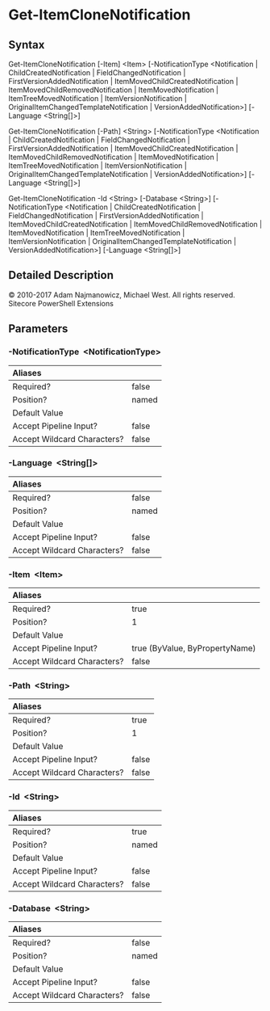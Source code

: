 # Get-ItemCloneNotification

## Syntax

Get-ItemCloneNotification \[-Item\] &lt;Item&gt; \[-NotificationType &lt;Notification \| ChildCreatedNotification \| FieldChangedNotification \| FirstVersionAddedNotification \| ItemMovedChildCreatedNotification \| ItemMovedChildRemovedNotification \| ItemMovedNotification \| ItemTreeMovedNotification \| ItemVersionNotification \| OriginalItemChangedTemplateNotification \| VersionAddedNotification&gt;\] \[-Language &lt;String\[\]&gt;\]

Get-ItemCloneNotification \[-Path\] &lt;String&gt; \[-NotificationType &lt;Notification \| ChildCreatedNotification \| FieldChangedNotification \| FirstVersionAddedNotification \| ItemMovedChildCreatedNotification \| ItemMovedChildRemovedNotification \| ItemMovedNotification \| ItemTreeMovedNotification \| ItemVersionNotification \| OriginalItemChangedTemplateNotification \| VersionAddedNotification&gt;\] \[-Language &lt;String\[\]&gt;\]

Get-ItemCloneNotification -Id &lt;String&gt; \[-Database &lt;String&gt;\] \[-NotificationType &lt;Notification \| ChildCreatedNotification \| FieldChangedNotification \| FirstVersionAddedNotification \| ItemMovedChildCreatedNotification \| ItemMovedChildRemovedNotification \| ItemMovedNotification \| ItemTreeMovedNotification \| ItemVersionNotification \| OriginalItemChangedTemplateNotification \| VersionAddedNotification&gt;\] \[-Language &lt;String\[\]&gt;\]

## Detailed Description

© 2010-2017 Adam Najmanowicz, Michael West. All rights reserved. Sitecore PowerShell Extensions

## Parameters

### -NotificationType  &lt;NotificationType&gt;

| Aliases |  |
| :--- | :--- |
| Required? | false |
| Position? | named |
| Default Value |  |
| Accept Pipeline Input? | false |
| Accept Wildcard Characters? | false |

### -Language  &lt;String\[\]&gt;

| Aliases |  |
| :--- | :--- |
| Required? | false |
| Position? | named |
| Default Value |  |
| Accept Pipeline Input? | false |
| Accept Wildcard Characters? | false |

### -Item  &lt;Item&gt;

| Aliases |  |
| :--- | :--- |
| Required? | true |
| Position? | 1 |
| Default Value |  |
| Accept Pipeline Input? | true \(ByValue, ByPropertyName\) |
| Accept Wildcard Characters? | false |

### -Path  &lt;String&gt;

| Aliases |  |
| :--- | :--- |
| Required? | true |
| Position? | 1 |
| Default Value |  |
| Accept Pipeline Input? | false |
| Accept Wildcard Characters? | false |

### -Id  &lt;String&gt;

| Aliases |  |
| :--- | :--- |
| Required? | true |
| Position? | named |
| Default Value |  |
| Accept Pipeline Input? | false |
| Accept Wildcard Characters? | false |

### -Database  &lt;String&gt;

| Aliases |  |
| :--- | :--- |
| Required? | false |
| Position? | named |
| Default Value |  |
| Accept Pipeline Input? | false |
| Accept Wildcard Characters? | false |

